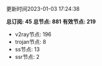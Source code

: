 更新时间2023-01-03 17:24:38

**总订阅: 45**
**总节点: 881**
**有效节点: 219**
- v2ray节点: 196
- trojan节点: 8
- ss节点: 13
- ssr节点: 2
